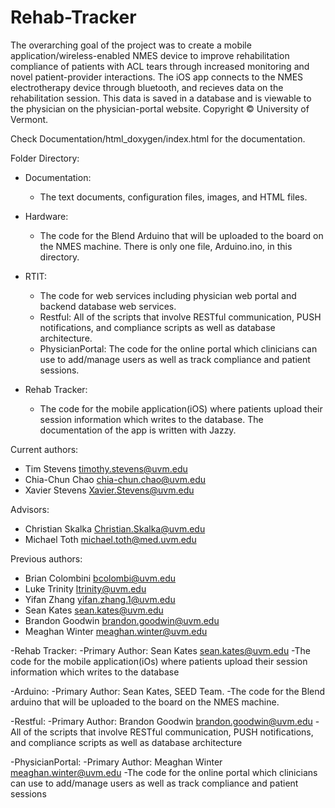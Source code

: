 # Rehab-Tracker
The overarching goal of the project was to create a mobile application/wireless-enabled NMES device to improve rehabilitation compliance of patients with ACL tears through increased monitoring and novel patient-provider interactions. The iOS app connects to the NMES electrotherapy device through bluetooth, and recieves data on the rehabilitation session. This data is saved in a database and is viewable to the physician on the physician-portal website. Copyright © University of Vermont.

Check Documentation/html_doxygen/index.html for the documentation.

Folder Directory:

- Documentation:
    - The text documents, configuration files, images, and HTML files.

- Hardware:
    - The code for the Blend Arduino that will be uploaded to the board on the NMES machine. There is only one file, Arduino.ino, in this directory.

- RTIT:
    - The code for web services including physician web portal and backend database web services.
    - Restful: All of the scripts that involve RESTful communication, PUSH notifications, and compliance scripts as well as database architecture.
    - PhysicianPortal: The code for the online portal which clinicians can use to add/manage users as well as track compliance and patient sessions.

- Rehab Tracker:
    - The code for the mobile application(iOS) where patients upload their session information which writes to the database. The documentation of the app is written with Jazzy.


Current authors:
- Tim Stevens timothy.stevens@uvm.edu
- Chia-Chun Chao chia-chun.chao@uvm.edu
- Xavier Stevens Xavier.Stevens@uvm.edu

Advisors:
- Christian Skalka Christian.Skalka@uvm.edu
- Michael Toth michael.toth@med.uvm.edu

Previous authors:
- Brian Colombini bcolombi@uvm.edu
- Luke Trinity ltrinity@uvm.edu
- Yifan Zhang yifan.zhang.1@uvm.edu
- Sean Kates sean.kates@uvm.edu
- Brandon Goodwin brandon.goodwin@uvm.edu
- Meaghan Winter meaghan.winter@uvm.edu



-Rehab Tracker:
  -Primary Author: Sean Kates sean.kates@uvm.edu
  -The code for the mobile application(iOs) where patients upload their session information which writes to the database

-Arduino:
  -Primary Author: Sean Kates, SEED Team.
  -The code for the Blend arduino that will be uploaded to the board on the NMES machine.
  
-Restful: 
  -Primary Author: Brandon Goodwin brandon.goodwin@uvm.edu
  -All of the scripts that involve RESTful communication, PUSH notifications, and compliance scripts as well as database architecture

-PhysicianPortal:
  -Primary Author: Meaghan Winter meaghan.winter@uvm.edu
  -The code for the online portal which clinicians can use to add/manage users as well as track compliance and patient sessions
